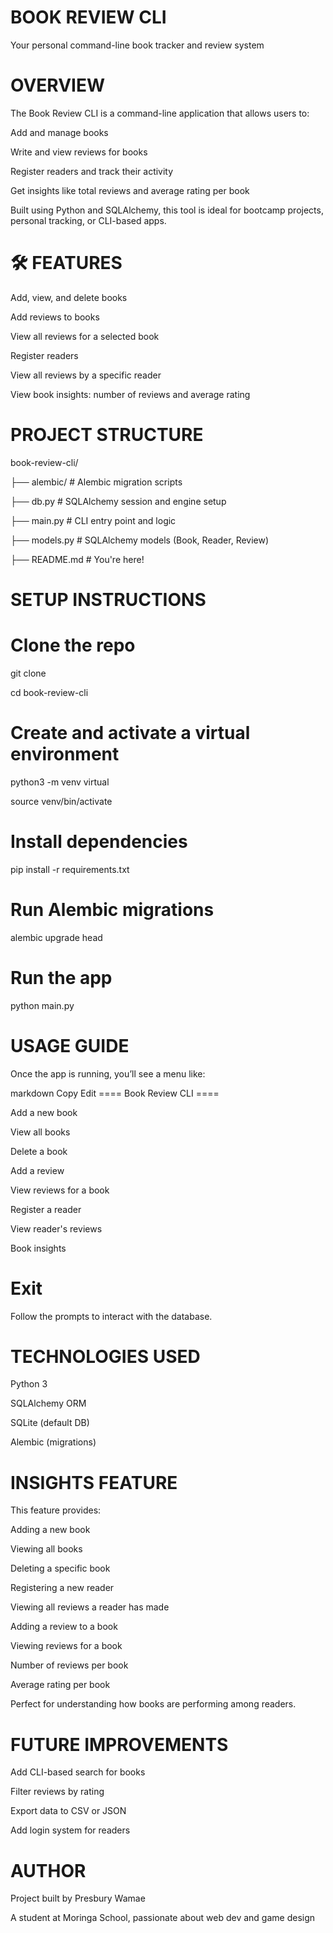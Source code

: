 # BOOK REVIEW CLI  

Your personal command-line book tracker and review system 

# OVERVIEW  

The Book Review CLI is a command-line application that allows users to: 

Add and manage books 

Write and view reviews for books 

Register readers and track their activity 

Get insights like total reviews and average rating per book 

Built using Python and SQLAlchemy, this tool is ideal for bootcamp projects, personal tracking, or CLI-based apps. 

# 🛠 FEATURES  

Add, view, and delete books 

Add reviews to books 

View all reviews for a selected book 

Register readers 

View all reviews by a specific reader 

View book insights: number of reviews and average rating 

# PROJECT STRUCTURE  

book-review-cli/  

├── alembic/ 					# Alembic migration scripts  

├── db.py 					# SQLAlchemy session and engine setup  

├── main.py 					# CLI entry point and logic 

├── models.py 				# SQLAlchemy models (Book, Reader, Review) 

 ├── README.md 				# You're here!  

 

# SETUP INSTRUCTIONS  

# Clone the repo 

 git clone  

cd book-review-cli  

 

# Create and activate a virtual environment 

python3  -m  venv  virtual 

source venv/bin/activate  

 

# Install dependencies 

pip install -r requirements.txt  

 

# Run Alembic migrations 

 alembic upgrade head  

 

# Run the app 

 python main.py 

 
 
# USAGE GUIDE  

Once the app is running, you’ll see a menu like: 

markdown Copy Edit ==== Book Review CLI ==== 

Add a new book 

View all books 

Delete a book 

Add a review 

View reviews for a book 

Register a reader 

View reader's reviews 

Book insights 

# Exit 
Follow the prompts to interact with the database. 

 

# TECHNOLOGIES USED  

Python 3 

SQLAlchemy ORM 

SQLite (default DB) 

Alembic (migrations) 

 

# INSIGHTS FEATURE  

This feature provides: 

Adding a new book 

Viewing all books  

Deleting a specific book 

Registering a new reader  

Viewing all reviews a reader has made  

Adding a review to a book 

Viewing reviews for a book   

Number of reviews per book 

Average rating per book 

Perfect for understanding how books are performing among readers. 

# FUTURE IMPROVEMENTS  

Add CLI-based search for books 

Filter reviews by rating 

Export data to CSV or JSON 

Add login system for readers 

# AUTHOR  

Project built by Presbury Wamae  

A student at Moringa School, passionate about web dev and game design 

 